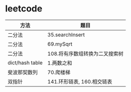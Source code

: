 # leetcode

| 方法            | 题目                           |
| --------------- | ------------------------------ |
| 二分法          | 35.searchInsert                |
| 二分法          | 69.mySqrt                      |
| 二分法          | 108.将有序数组转换为二叉搜索树 |
| dict/hash table | 1.两数之和                     |
| 斐波那契数列    | 70.爬楼梯                      |
| 双指针          | 141.环形链表, 160.相交链表     |
